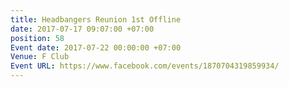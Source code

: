 ```yaml
---
title: Headbangers Reunion 1st Offline
date: 2017-07-17 09:07:00 +07:00
position: 58
Event date: 2017-07-22 00:00:00 +07:00
Venue: F Club
Event URL: https://www.facebook.com/events/1870704319859934/
---
```


